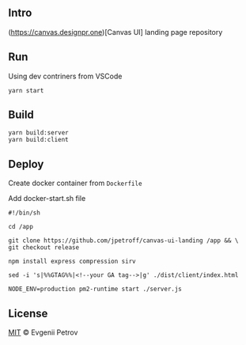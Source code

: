 ## Intro

(https://canvas.designpr.one)[Canvas UI] landing page repository

## Run

Using dev contriners from VSCode

```
yarn start
```

## Build 

```
yarn build:server
yarn build:client
```

## Deploy

Create docker container from `Dockerfile`

Add docker-start.sh file
```
#!/bin/sh

cd /app

git clone https://github.com/jpetroff/canvas-ui-landing /app && \
git checkout release

npm install express compression sirv

sed -i 's|%%GTAG%%|<!--your GA tag-->|g' ./dist/client/index.html

NODE_ENV=production pm2-runtime start ./server.js
```

## License

[MIT](LICENSE) © Evgenii Petrov
